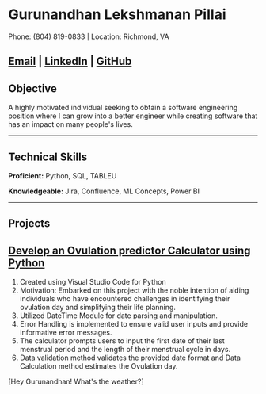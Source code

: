 # Gurunandhan Lekshmanan Pillai

Phone: (804) 819-0833 | Location: Richmond, VA

[Email](mailto:Gurunandhan05@gmail.com) | [LinkedIn](https://www.linkedin.com/in/nandhan-pillai-624a7a293/) | [GitHub](https://github.com/NandhanGPillai)
---

## Objective
A highly motivated individual seeking to obtain a software engineering position where I can grow into a better engineer while creating software that has an impact on many people's lives.

___
## Technical Skills
**Proficient:** Python, SQL, TABLEU

**Knowledgeable:** Jira, Confluence, ML Concepts, Power BI

___
## Projects

[Develop an Ovulation predictor Calculator using Python ](https://github.com/NandhanGPillai/Ovulation-Day-Prediction) 
---

1. Created using Visual Studio Code for Python
2. Motivation: Embarked on this project with the noble intention of aiding individuals who have encountered challenges in identifying their ovulation 
   day and simplifying their life planning.
3. Utilized DateTime Module for date parsing and manipulation.
4. Error Handling is implemented to ensure valid user inputs and provide informative error messages.
5. The calculator prompts users to input the first date of their last menstrual period and the length of their menstrual cycle in days.
6. Data validation method validates the provided date format and Data Calculation method estimates the Ovulation day.

[Hey Gurunandhan! What's the weather?]



